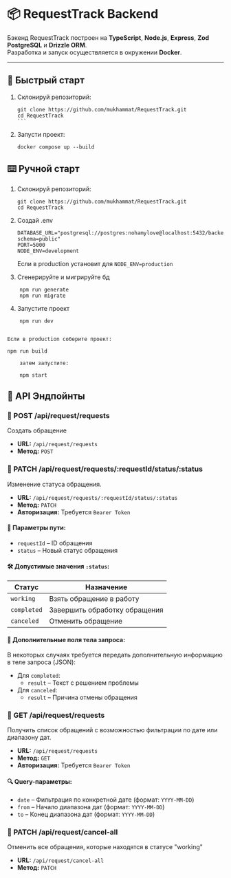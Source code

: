 # 📦 RequestTrack Backend

Бэкенд RequestTrack построен на **TypeScript**, **Node.js**, **Express**, **Zod** **PostgreSQL** и **Drizzle ORM**.  
Разработка и запуск осуществляется в окружении **Docker**.

---

## 🚀 Быстрый старт

1. Склонируй репозиторий:
   ````
   git clone https://github.com/mukhammat/RequestTrack.git
   cd RequestTrack
   ```

2. Запусти проект:
   ```
   docker compose up --build
   ```

## ⌨️ Ручной старт

1. Склонируй репозиторий:
   ```
   git clone https://github.com/mukhammat/RequestTrack.git
   cd RequestTrack
   ```

2. Создай .env
    ```
    DATABASE_URL="postgresql://postgres:nohamylove@localhost:5432/backend_test_db? schema=public"
    PORT=5000
    NODE_ENV=development
    ```
    Если в production установит для `NODE_ENV=production`

3. Сгенерируйте и мигрируйте бд
```
    npm run generate
    npm run migrate
```

4. Запустите проект
```
    npm run dev


```
    Если в production соберите проект:

    npm run build

    
```
    затем запустите:

    npm start
```

## 📘 API Эндпойнты

### 🔹 POST /api/request/requests

Создать обращение

- **URL:** `/api/request/requests`
- **Метод:** `POST`

### 🔹 PATCH /api/request/requests/:requestId/status/:status

Изменение статуса обращения.

- **URL:** `/api/request/requests/:requestId/status/:status`
- **Метод:** `PATCH`
- **Авторизация:** Требуется `Bearer Token`

#### 📌 Параметры пути:

- `requestId` – ID обращения
- `status` – Новый статус обращения

#### 🛠 Допустимые значения `:status`:

| Статус       | Назначение                             |
|--------------|-----------------------------------------|
| `working`    | Взять обращение в работу                |
| `completed`  | Завершить обработку обращения           |
| `canceled`   | Отменить обращение                      |

#### 📝 Дополнительные поля тела запроса:

В некоторых случаях требуется передать дополнительную информацию в теле запроса (JSON):

- Для `completed`:
  - `result` – Текст с решением проблемы
- Для `canceled`:
  - `result` – Причина отмены обращения


### 🔹 GET /api/request/requests

Получить список обращений с возможностью фильтрации по дате или диапазону дат.

- **URL:** `/api/request/requests`
- **Метод:** `GET`
- **Авторизация:** Требуется `Bearer Token`

#### 🔍 Query-параметры:

- `date` – Фильтрация по конкретной дате (формат: `YYYY-MM-DD`)
- `from` – Начало диапазона дат (формат: `YYYY-MM-DD`)
- `to` – Конец диапазона дат (формат: `YYYY-MM-DD`)


### 🔹 PATCH /api/request/cancel-all

Отменить все обращения, которые находятся в статусе "working"

- **URL:** `/api/request/cancel-all`
- **Метод:** `PATCH`